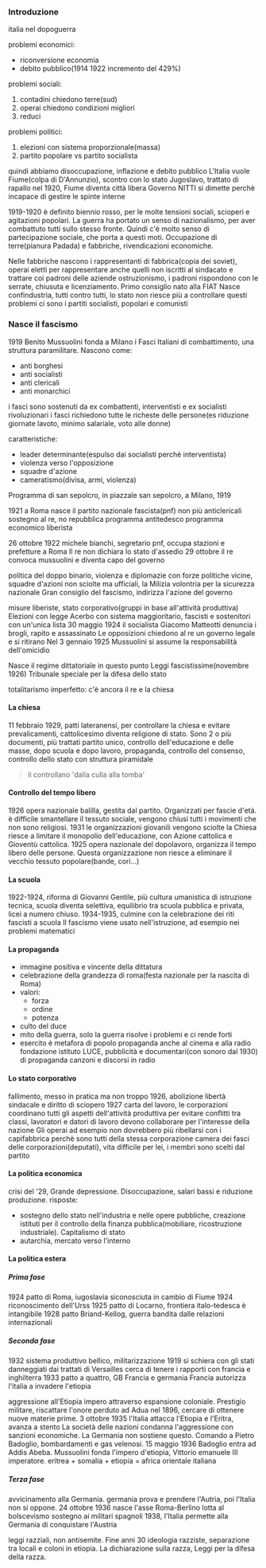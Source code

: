 ### Introduzione
italia nel dopoguerra

problemi economici:
* riconversione economia
* debito pubblico(1914 1922 incremento del 429%)

problemi sociali:
1. contadini chiedono terre(sud)
2.  operai chiedono condizioni migliori
3.  reduci

problemi politici:
1.  elezioni con sistema proporzionale(massa)
2.  partito popolare vs partito socialista

quindi abbiamo disoccupazione, inflazione e debito pubblico
L'Italia vuole Fiume(colpa di D'Annunzio), scontro con lo stato Jugoslavo, trattato di rapallo nel 1920, Fiume diventa città libera
Governo NITTI si dimette perchè incapace di gestire le spinte interne

1919-1920 è definito biennio rosso, per le molte tensioni sociali, scioperi e agitazioni popolari.
La guerra ha portato un senso di nazionalismo, per aver combattuto tutti sullo stesso fronte. Quindi c'è molto senso di partecipazione sociale, che porta a questi moti.
Occupazione di terre(pianura Padada) e fabbriche, rivendicazioni economiche.

Nelle fabbriche nascono i rappresentanti di fabbrica(copia dei soviet), operai eletti per rappresentare anche quelli non iscritti al sindacato e trattare coi padroni delle aziende
ostruzionismo, i padroni rispondono con le serrate, chiusuta e licenziamento. Primo consiglio nato alla FIAT
Nasce confindustria, tutti contro tutti, lo stato non riesce più a controllare questi problemi
ci sono i partiti socialisti, popolari e comunisti


### Nasce il fascismo
1919 Benito Mussuolini fonda a Milano i Fasci Italiani di combattimento, una struttura paramilitare.
Nascono come:
* anti borghesi
* anti socialisti
* anti clericali
* anti monarchici

i fasci sono sostenuti da ex combattenti, interventisti e ex socialisti rivoluzionari
i fasci richiedono tutte le richeste delle persone(es riduzione giornate lavoto, minimo salariale, voto alle donne)

caratteristiche:
- leader determinante(espulso dai socialisti perchè interventista)
- violenza verso l'opposizione
- squadre d'azione
- cameratismo(divisa, armi, violenza)

Programma di san sepolcro, in piazzale san sepolcro, a Milano, 1919

1921 a Roma nasce il partito nazionale fascista(pnf)
non più anticlericali
sostegno al re, no repubblica
programma antitedesco
programma economico liberista

26 ottobre 1922 michele bianchi, segretario pnf, occupa stazioni e prefetture a Roma
Il re non dichiara lo stato d'assedio
29 ottobre il re convoca mussuolini e diventa capo del governo

politica del doppo binario, violenza e diplomazie con forze politiche vicine, squadre d'azioni non sciolte ma ufficiali, la Milizia volontria per la sicurezza nazionale
Gran consiglio del fascismo, indirizza l'azione del governo

misure liberiste, stato corporativo(gruppi in base all'attività produttiva)
Elezioni con legge Acerbo con sistema maggioritario, fascisti e sostenitori con un'unica lista
30 maggio 1924 il socialista Giacomo Matteotti denuncia i brogli, rapito e assassinato
Le opposizioni chiedono al re un governo legale e si ritirano
Nel 3 gennaio 1925 Mussuolini si assume la responsabilità dell'omicidio

Nasce il regime dittatoriale in questo punto
Leggi fascistissime(novembre 1926)
Tribunale speciale per la difesa dello stato

totalitarismo imperfetto: c'è ancora il re e la chiesa

#### La chiesa
11 febbraio 1929, patti lateranensi, per controllare la chiesa e evitare prevalicamenti, cattolicesimo diventa religione di stato. Sono 2 o più documenti, più trattati
partito unico, controllo dell'educazione e delle masse, dopo scuola e dopo lavoro, propaganda, controllo del consenso, controllo dello stato con struttura piramidale
> li controllano 'dalla culla alla tomba'


#### Controllo del tempo libero
1926 opera nazionale balilla, gestita dal partito. Organizzati per fascie d'età. 
è difficile smantellare il tessuto sociale, vengono chiusi tutti i movimenti che non sono religiosi. 
1931 le organizzazioni giovanili vengono sciolte
la Chiesa riesce a limitare il monopolio dell'educazione, con Azione cattolica e Gioventù cattolica.
1925 opera nazionale del dopolavoro, organizza il tempo libero delle persone. Questa organizzazione non riesce a eliminare il vecchio tessuto popolare(bande, cori...)

#### La scuola
1922-1924, riforma di Giovanni Gentile, più cultura umanistica di istruzione tecnica, scuola diventa selettiva, equilibrio tra scuola pubblica e privata, licei a numero chiuso. 
1934-1935, culmine con la celebrazione dei riti fascisti a scuola
Il fascismo viene usato nell'istruzione, ad esempio nei problemi matematici

#### La propaganda
- immagine positiva e vincente della dittatura
- celebrazione della grandezza di roma(festa nazionale per la nascita di Roma)
- valori:
	- forza
	- ordine
	- potenza
- culto del duce
- mito della guerra, solo la guerra risolve i problemi e ci rende forti
- esercito è metafora di popolo
propaganda anche al cinema e alla radio
fondazione istituto LUCE, pubblicità e documentari(con sonoro dal 1930) di propaganda
canzoni e discorsi in radio

#### Lo stato corporativo
fallimento, messo in pratica ma non troppo
1926, abolizione libertà sindacale e diritto di sciopero
1927 carta del lavoro, le corporazioni coordinano tutti gli aspetti dell'attività produttiva
per evitare conflitti tra classi, lavoratori e datori di lavoro devono collaborare per l'interesse della nazione
Gli operai ad esempio non dovrebbero più ribellarsi con i capifabbrica perchè sono tutti della stessa corporazione
camera dei fasci delle corporazioni(deputati), vita difficile per lei, i membri sono scelti dal partito

#### La politica economica

crisi del '29, Grande depressione. Disoccupazione, salari bassi e riduzione produzione. 
risposte:
- sostegno dello stato nell'industria e nelle opere pubbliche, creazione istituti per il controllo della finanza pubblica(mobiliare, ricostruzione industriale). Capitalismo di stato
- autarchia, mercato verso l'interno

#### La politica estera

##### Prima fase
1924 patto di Roma, iugoslavia siconosciuta in cambio di Fiume
1924 riconoscimento dell'Urss
1925 patto di Locarno, frontiera italo-tedesca è intangibile
1928 patto Briand-Kellog, guerra bandita dalle relazioni internazionali

##### Seconda fase
1932 sistema produttivo bellico, militarizzazione
1919 si schiera con gli stati danneggiati dai trattati di Versailles
cerca di tenere i rapporti con francia e inghilterra
1933 patto a quattro, GB Francia e germania
Francia autorizza l'italia a invadere l'etiopia

aggressione all'Etiopia
impero attraverso espansione coloniale. Prestigio militare, riscattare l'onore perduto ad Adua nel 1896, cercare di ottenere nuove materie prime.
3 ottobre 1935 l'Italia attacca l'Etiopia e l'Eritra, avanza a stento
La società delle nazioni condanna l'aggressione con sanzioni economiche. La Germania non sostiene questo.
Comando a Pietro Badoglio, bombardamenti e gas velenosi. 15 maggio 1936 Badoglio entra ad Addis Abeba. Mussuolini fonda l'impero d'etiopia, Vittorio emanuele III imperatore.
eritrea + somalia + etiopia = africa orientale italiana

##### Terza fase
avvicinamento alla Germania. germania prova e prendere l'Autria, poi l'Italia non si oppone.
24 ottobre 1936 nasce l'asse Roma-Berlino
lotta al bolscevismo
sostegno ai militari spagnoli
1938, l'Italia permette alla Germania di conquistare l'Austria

leggi razziali, non antisemite. Fine anni 30 ideologia razziste, separazione tra locali e coloni in etiopia. La dichiarazione sulla razza, Leggi per la difesa della razza.
